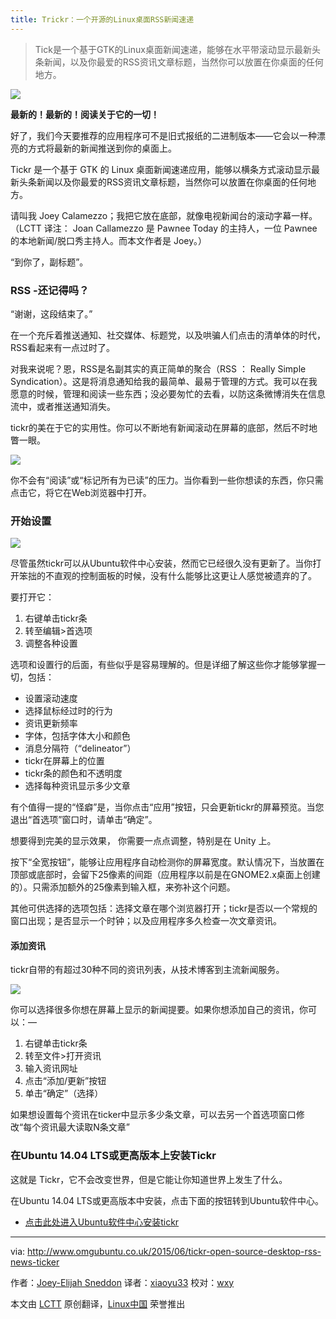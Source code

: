 ```yaml
---
title: Trickr：一个开源的Linux桌面RSS新闻速递
---
```


> Tick是一个基于GTK的Linux桌面新闻速递，能够在水平带滚动显示最新头条新闻，以及你最爱的RSS资讯文章标题，当然你可以放置在你桌面的任何地方。

![](http://www.omgubuntu.co.uk/wp-content/uploads/2015/05/rss-tickr.jpg)

**最新的！最新的！阅读关于它的一切！**

好了，我们今天要推荐的应用程序可不是旧式报纸的二进制版本——它会以一种漂亮的方式将最新的新闻推送到你的桌面上。

Tickr 是一个基于 GTK 的 Linux 桌面新闻速递应用，能够以横条方式滚动显示最新头条新闻以及你最爱的RSS资讯文章标题，当然你可以放置在你桌面的任何地方。

请叫我 Joey Calamezzo；我把它放在底部，就像电视新闻台的滚动字幕一样。 （LCTT 译注： Joan Callamezzo 是 Pawnee Today 的主持人，一位 Pawnee 的本地新闻/脱口秀主持人。而本文作者是 Joey。）

“到你了，副标题”。

### RSS -还记得吗？ ###

“谢谢，这段结束了。”

在一个充斥着推送通知、社交媒体、标题党，以及哄骗人们点击的清单体的时代，RSS看起来有一点过时了。

对我来说呢？恩，RSS是名副其实的真正简单的聚合（RSS ： Really Simple Syndication）。这是将消息通知给我的最简单、最易于管理的方式。我可以在我愿意的时候，管理和阅读一些东西；没必要匆忙的去看，以防这条微博消失在信息流中，或者推送通知消失。

tickr的美在于它的实用性。你可以不断地有新闻滚动在屏幕的底部，然后不时地瞥一眼。

![](http://www.omgubuntu.co.uk/wp-content/uploads/2015/05/tickr-close-up-750x58.jpg)

你不会有“阅读”或“标记所有为已读”的压力。当你看到一些你想读的东西，你只需点击它，将它在Web浏览器中打开。

### 开始设置 ###

![](http://www.omgubuntu.co.uk/wp-content/uploads/2015/05/tickr-rss-settings.jpg)

尽管虽然tickr可以从Ubuntu软件中心安装，然而它已经很久没有更新了。当你打开笨拙的不直观的控制面板的时候，没有什么能够比这更让人感觉被遗弃的了。

要打开它：

1. 右键单击tickr条
1. 转至编辑>首选项
1. 调整各种设置

选项和设置行的后面，有些似乎是容易理解的。但是详细了解这些你才能够掌握一切，包括：

- 设置滚动速度
- 选择鼠标经过时的行为
- 资讯更新频率
- 字体，包括字体大小和颜色
- 消息分隔符（“delineator”）
- tickr在屏幕上的位置
- tickr条的颜色和不透明度
- 选择每种资讯显示多少文章

有个值得一提的“怪癖”是，当你点击“应用”按钮，只会更新tickr的屏幕预览。当您退出“首选项”窗口时，请单击“确定”。

想要得到完美的显示效果， 你需要一点点调整，特别是在 Unity 上。

按下“全宽按钮”，能够让应用程序自动检测你的屏幕宽度。默认情况下，当放置在顶部或底部时，会留下25像素的间距（应用程序以前是在GNOME2.x桌面上创建的）。只需添加额外的25像素到输入框，来弥补这个问题。

其他可供选择的选项包括：选择文章在哪个浏览器打开；tickr是否以一个常规的窗口出现；是否显示一个时钟；以及应用程序多久检查一次文章资讯。

#### 添加资讯 ####

tickr自带的有超过30种不同的资讯列表，从技术博客到主流新闻服务。

![](http://www.omgubuntu.co.uk/wp-content/uploads/2015/05/feed-picker-750x398.jpg)

你可以选择很多你想在屏幕上显示的新闻提要。如果你想添加自己的资讯，你可以：—

1. 右键单击tickr条
1. 转至文件>打开资讯
1. 输入资讯网址
1. 点击“添加/更新”按钮
1. 单击“确定”（选择）

如果想设置每个资讯在ticker中显示多少条文章，可以去另一个首选项窗口修改“每个资讯最大读取N条文章”

### 在Ubuntu 14.04 LTS或更高版本上安装Tickr ###

这就是 Tickr，它不会改变世界，但是它能让你知道世界上发生了什么。

在Ubuntu 14.04 LTS或更高版本中安装，点击下面的按钮转到Ubuntu软件中心。

- [点击此处进入Ubuntu软件中心安装tickr][1]

--------------------------------------------------------------------------------

via: http://www.omgubuntu.co.uk/2015/06/tickr-open-source-desktop-rss-news-ticker

作者：[Joey-Elijah Sneddon][a]
译者：[xiaoyu33](https://github.com/xiaoyu33)
校对：[wxy](https://github.com/wxy)

本文由 [LCTT](https://github.com/LCTT/TranslateProject) 原创翻译，[Linux中国](https://linux.cn/) 荣誉推出

[a]:https://plus.google.com/117485690627814051450/?rel=author
[1]:apt://tickr
